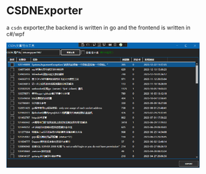 # CSDNExporter

a `csdn` exporter,the backend is written in go and the frontend is written in c#/wpf

![Snipaste_2024-01-25_18-31-20](.\images\Snipaste_2024-01-25_18-31-20.png)